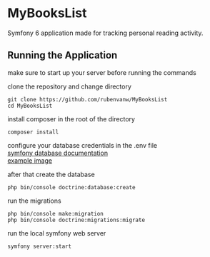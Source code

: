 # MyBooksList
Symfony 6 application made for tracking personal reading activity.

## Running the Application

make sure to start up your server before running the commands

clone the repository and change directory
```
git clone https://github.com/rubenvanw/MyBooksList
cd MyBooksList
```

install composer in the root of the directory
```
composer install
```

configure your database credentials in the .env file  
[symfony database documentation](https://symfony.com/doc/current/doctrine.html)  
[example image](https://prnt.sc/iakRIBefl4BH)


after that create the database
```
php bin/console doctrine:database:create
```

run the migrations
```
php bin/console make:migration
php bin/console doctrine:migrations:migrate
```

run the local symfony web server
```
symfony server:start
```
